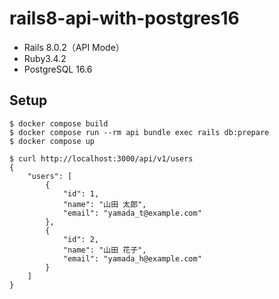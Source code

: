 # rails8-api-with-postgres16

- Rails 8.0.2（API Mode）
- Ruby3.4.2
- PostgreSQL 16.6

## Setup

```
$ docker compose build
$ docker compose run --rm api bundle exec rails db:prepare
$ docker compose up

$ curl http://localhost:3000/api/v1/users
{
	"users": [
		{
			"id": 1,
			"name": "山田 太郎",
			"email": "yamada_t@example.com"
		},
		{
			"id": 2,
			"name": "山田 花子",
			"email": "yamada_h@example.com"
		}
	]
}
```
